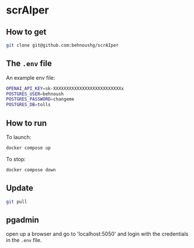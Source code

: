 # scrAIper

## How to get
```sh
git clone git@github.com:behnoushg/scrAIper
```

## The `.env` file

An example env file:
```sh
OPENAI_API_KEY=sk-XXXXXXXXXXXXXXXXXXXXXXXXXXx
POSTGRES_USER=behnoush
POSTGRES_PASSWORD=changeme
POSTGRES_DB=tolls
```

## How to run
To launch:
```sh
docker compose up
```
To stop:
```sh
docker compose down
```

## Update
```sh
git pull 
```

## pgadmin
open up a browser and go to 'localhost:5050' and login with the credentials in the `.env` file.
